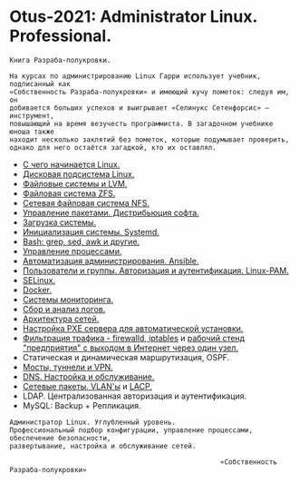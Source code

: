 # Otus-2021: Administrator Linux. Professional.

```
Книга Разраба-полукровки.

На курсах по администрированию Linux Гарри использует учебник, подписанный как 
«Собственность Разраба-полукровки» и имеющий кучу пометок: следуя им, он 
добивается больших успехов и выигрывает «Селинукс Сетенфорсис» — инструмент, 
повышающий на время везучесть программиста. В загадочном учебнике юноша также 
находит несколько заклятий без пометок, которые подумывает проверить, 
однако для него остаётся загадкой, кто их оставлял.
```

* [С чего начинается Linux.](./001.md)
* [Дисковая подсистема Linux.](./002.md)
* [Файловые системы и LVM.](./003.md)
* [Файловая система ZFS.](./004.md)
* [Сетевая файловая система NFS.](./005.md)
* [Управление пакетами. Дистрибьюция софта.](./006.md)
* [Загрузка системы.](./007.md)
* [Инициализация системы. Systemd.](./008.md)
* [Bash: grep, sed, awk и другие.](./010.md)
* [Управление процессами.](./011.md)
* [Автоматизация администрирования. Ansible.](./014.md)
* [Пользователи и группы. Авторизация и аутентификация. Linux-PAM.](./015.md)
* [SELinux.](./017.md)
* [Docker.](./018.md)
* [Системы мониторинга.](./020.md)
* [Сбор и анализ логов.](./023.md)
* [Архитектура сетей.](./026.md)
* [Настройка PXE сервера для автоматической установки.](./027.md)
* [Фильтрация трафика - firewalld, iptables](./027_2.md) и [рабочий стенд "предприятия" с выходом в Интернет через один узел.](./0XX.md)
* Статическая и динамическая маршрутизация, OSPF.
* [Мосты, туннели и VPN.](./031.md)
* [DNS. Настройка и обслуживание.](./032.md)
* [Сетевые пакеты. VLAN'ы](./033_part1.md) и [LACP.](./033_part2.md)
* LDAP. Централизованная авторизация и аутентификация.
* MySQL: Backup + Репликация.


```
Администратор Linux. Углубленный уровень.
Профессиональный подбор конфигурации, управление процессами, обеспечение безопасности, 
развертывание, настройка и обслуживание сетей.
```

```
                                                    «Собственность Разраба-полукровки»
```

